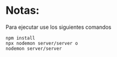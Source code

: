 # Notas:

Para ejecutar use los siguientes comandos

```
npm install
npx nodemon server/server o
nodemon server/server
```